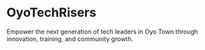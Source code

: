 # OyoTechRisers
Empower the next generation of tech leaders in Oyo Town through innovation, training, and community growth.
